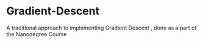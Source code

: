 # Gradient-Descent
A traditional approach to implementing Gradient Descent , done as a part of the Nanodegree Course
